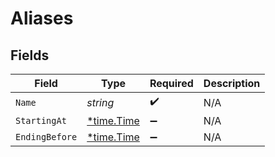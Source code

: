 # Aliases


## Fields

| Field                                      | Type                                       | Required                                   | Description                                |
| ------------------------------------------ | ------------------------------------------ | ------------------------------------------ | ------------------------------------------ |
| `Name`                                     | *string*                                   | :heavy_check_mark:                         | N/A                                        |
| `StartingAt`                               | [*time.Time](https://pkg.go.dev/time#Time) | :heavy_minus_sign:                         | N/A                                        |
| `EndingBefore`                             | [*time.Time](https://pkg.go.dev/time#Time) | :heavy_minus_sign:                         | N/A                                        |